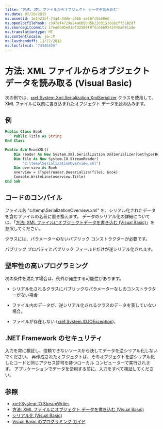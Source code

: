 ```yaml
---
title: '方法: XML ファイルからオブジェクト データを読み込む'
ms.date: 07/20/2015
ms.assetid: 1e1423bf-74a4-4dde-a3bb-ae1bfc0a68ed
ms.openlocfilehash: c997af4729a24a6b5bd5b22d0153860cff3282d7
ms.sourcegitcommit: 17ee6605e01ef32506f8fdc686954244ba6911de
ms.translationtype: MT
ms.contentlocale: ja-JP
ms.lasthandoff: 11/22/2019
ms.locfileid: "74346436"
---
```

# <a name="how-to-read-object-data-from-an-xml-file-visual-basic"></a>方法: XML ファイルからオブジェクトデータを読み取る (Visual Basic)
次の例では、<xref:System.Xml.Serialization.XmlSerializer> クラスを使用して、XML ファイルに以前に書き込まれたオブジェクト データを読み込みます。  
  
## <a name="example"></a>例  
  
```vb  
Public Class Book  
    Public Title As String  
End Class  
  
Public Sub ReadXML()  
    Dim reader As New System.Xml.Serialization.XmlSerializer(GetType(Book))  
    Dim file As New System.IO.StreamReader(  
        "c:\temp\SerializationOverview.xml")  
    Dim overview As Book  
    overview = CType(reader.Deserialize(file), Book)  
    Console.WriteLine(overview.Title)  
End Sub  
```  
  
## <a name="compiling-the-code"></a>コードのコンパイル  
 ファイル名 "c:\temp\SerializationOverview.xml" を、シリアル化されたデータを含むファイルの名前に置き換えます。 データのシリアル化の詳細については、「[方法: XML ファイルにオブジェクトデータを書き込む (Visual Basic)](../../../../visual-basic/programming-guide/concepts/serialization/how-to-write-object-data-to-an-xml-file.md)」を参照してください。  
  
 クラスには、パラメーターのないパブリック コンストラクターが必要です。  
  
 パブリック プロパティとパブリック フィールドだけが逆シリアル化されます。  
  
## <a name="robust-programming"></a>堅牢性の高いプログラミング  
 次の条件を満たす場合は、例外が発生する可能性があります。  
  
- シリアル化されるクラスにパブリックなパラメーターなしのコンストラクターがない場合  
  
- ファイル内のデータが、逆シリアル化されるクラスのデータを表していない場合。  
  
- ファイルが存在しない (<xref:System.IO.IOException>)。  
  
## <a name="net-framework-security"></a>.NET Framework のセキュリティ  
 入力を常に検証し、信頼できないソースから決してデータを逆シリアル化しないでください。 再作成されたオブジェクトは、そのオブジェクトを逆シリアル化したコードと同じアクセス許可を持つローカル コンピューターで実行されます。 アプリケーションでデータを使用する前に、入力をすべて検証してください。  
  
## <a name="see-also"></a>参照

- <xref:System.IO.StreamWriter>
- [方法: XML ファイルにオブジェクト データを書き込む (Visual Basic)](../../../../visual-basic/programming-guide/concepts/serialization/how-to-write-object-data-to-an-xml-file.md)
- [シリアル化 (Visual Basic)](../../../../visual-basic/programming-guide/concepts/serialization/index.md)
- [Visual Basic のプログラミング ガイド](../../../../visual-basic/programming-guide/index.md)
